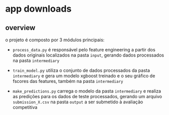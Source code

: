 # app downloads

## overview

o projeto é composto por 3 módulos principais:

* `process_data.py` é responsável pelo feature engineering a partir dos dados originais localizados na pasta `input`, gerando dados processados na pasta `intermediary`

* `train_model.py` utiliza o conjunto de dados processados da pasta `intermediary` e gera um modelo xgboost treinado e o seu gráfico de fscores das features, também na pasta `intermediary`

* `make_predictions.py` carrega o modelo da pasta `intermediary` e realiza as predições para os dados de teste processados, gerando um arquivo `submission_X.csv` na pasta `output` a ser submetido à avaliação competitiva